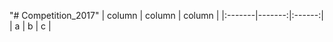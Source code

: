 "# Competition_2017" 
| column | column | column | 
|:-------|-------:|:------:|
|   a    |   b    |   c    |
